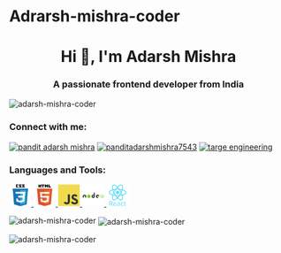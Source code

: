 # Adrarsh-mishra-coder
<h1 align="center">Hi 👋, I'm Adarsh Mishra</h1>
<h3 align="center">A passionate frontend developer from India</h3>

<p align="left"> <img src="https://komarev.com/ghpvc/?username=adarsh-mishra-coder&label=Profile%20views&color=0e75b6&style=flat" alt="adarsh-mishra-coder" /> </p>

<h3 align="left">Connect with me:</h3>
<p align="left">
<a href="https://fb.com/pandit adarsh mishra" target="blank"><img align="center" src="https://raw.githubusercontent.com/rahuldkjain/github-profile-readme-generator/master/src/images/icons/Social/facebook.svg" alt="pandit adarsh mishra" height="30" width="40" /></a>
<a href="https://instagram.com/panditadarshmishra7543" target="blank"><img align="center" src="https://raw.githubusercontent.com/rahuldkjain/github-profile-readme-generator/master/src/images/icons/Social/instagram.svg" alt="panditadarshmishra7543" height="30" width="40" /></a>
<a href="https://www.youtube.com/c/targe engineering" target="blank"><img align="center" src="https://raw.githubusercontent.com/rahuldkjain/github-profile-readme-generator/master/src/images/icons/Social/youtube.svg" alt="targe engineering" height="30" width="40" /></a>
</p>

<h3 align="left">Languages and Tools:</h3>
<p align="left"> <a href="https://www.w3schools.com/css/" target="_blank" rel="noreferrer"> <img src="https://raw.githubusercontent.com/devicons/devicon/master/icons/css3/css3-original-wordmark.svg" alt="css3" width="40" height="40"/> </a> <a href="https://www.w3.org/html/" target="_blank" rel="noreferrer"> <img src="https://raw.githubusercontent.com/devicons/devicon/master/icons/html5/html5-original-wordmark.svg" alt="html5" width="40" height="40"/> </a> <a href="https://developer.mozilla.org/en-US/docs/Web/JavaScript" target="_blank" rel="noreferrer"> <img src="https://raw.githubusercontent.com/devicons/devicon/master/icons/javascript/javascript-original.svg" alt="javascript" width="40" height="40"/> </a> <a href="https://nodejs.org" target="_blank" rel="noreferrer"> <img src="https://raw.githubusercontent.com/devicons/devicon/master/icons/nodejs/nodejs-original-wordmark.svg" alt="nodejs" width="40" height="40"/> </a> <a href="https://reactjs.org/" target="_blank" rel="noreferrer"> <img src="https://raw.githubusercontent.com/devicons/devicon/master/icons/react/react-original-wordmark.svg" alt="react" width="40" height="40"/> </a> </p>

<p><img align="left" src="https://github-readme-stats.vercel.app/api/top-langs?username=adarsh-mishra-coder&show_icons=true&locale=en&layout=compact" alt="adarsh-mishra-coder" /></p>

<p>&nbsp;<img align="center" src="https://github-readme-stats.vercel.app/api?username=adarsh-mishra-coder&show_icons=true&locale=en" alt="adarsh-mishra-coder" /></p>

<p><img align="center" src="https://github-readme-streak-stats.herokuapp.com/?user=adarsh-mishra-coder&" alt="adarsh-mishra-coder" /></p>

